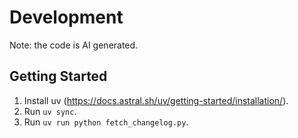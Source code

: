 # Development

Note: the code is AI generated.

## Getting Started

1. Install uv (https://docs.astral.sh/uv/getting-started/installation/).
2. Run `uv sync`.
3. Run `uv run python fetch_changelog.py`.
